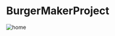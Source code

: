 # BurgerMakerProject

![home](https://github.com/fatemzahrae/SandwichProject/assets/144160559/191327e4-0504-4355-a0ea-f8c153118a4f)
